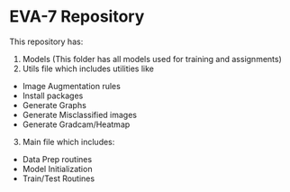 # EVA-7 Repository

This repository has:
1. Models (This folder has all models used for training and assignments)
2. Utils file which includes utilities like 
- Image Augmentation rules
- Install packages
- Generate Graphs
- Generate Misclassified images
- Generate Gradcam/Heatmap

3. Main file which includes:
- Data Prep routines
- Model Initialization
- Train/Test Routines